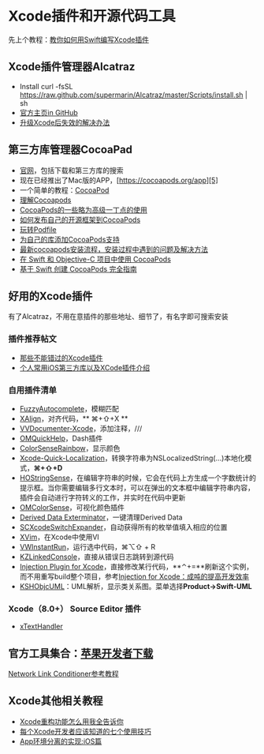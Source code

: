 # Xcode插件和开源代码工具
先上个教程：[教你如何用Swift编写Xcode插件][1]

## Xcode插件管理器Alcatraz
- Install
	curl -fsSL https://raw.github.com/supermarin/Alcatraz/master/Scripts/install.sh | sh
- [官方主页in GitHub][2]
 - [升级Xcode后失效的解决办法][3]

## 第三方库管理器CocoaPad
- [官网][4]，包括下载和第三方库的搜索
- 现在已经推出了Mac版的APP，[https://cocoapods.org/app][5]
- 一个简单的教程：[CocoaPod][6]
- [理解Cocoapods][7]
- [CocoaPods的一些略为高级一丁点的使用][8]
- [如何发布自己的开源框架到CocoaPods][9]
- [玩转Podfile][10]
- [为自己的库添加CocoaPods支持][11]
- [最新cocoapods安装流程，安装过程中遇到的问题及解决方法][12]
- [在 Swift 和 Objective-C 项目中使用 CocoaPods][13]
- [基于 Swift 创建 CocoaPods 完全指南][14]

## 好用的Xcode插件
有了Alcatraz，不用在意插件的那些地址、细节了，有名字即可搜索安装
### 插件推荐帖文
- [那些不能错过的Xcode插件][15]
- [个人常用iOS第三方库以及XCode插件介绍][16]

### 自用插件清单
- [FuzzyAutocomplete][17]，模糊匹配
- [XAlign][18]，对齐代码，** ⌘+⇧+X **
- [VVDocumenter-Xcode][19]，添加注释，///
- [OMQuickHelp][20]，Dash插件　
- [ColorSenseRainbow][21]，显示颜色
- [Xcode-Quick-Localization][22]，转换字符串为NSLocalizedString(…)本地化模式，**⌘+⇧+D**
- [HOStringSense][23]，在编辑字符串的时候，它会在代码上方生成一个字数统计的提示框。当你需要编辑多行文本时，可以在弹出的文本框中编辑字符串内容，插件会自动进行字符转义的工作，并实时在代码中更新
- [OMColorSense][24]，可视化颜色插件
- [Derived Data Exterminator][25]，一键清理Derived Data
- [SCXcodeSwitchExpander][26]，自动获得所有的枚举值填入相应的位置
- [XVim][27]，在Xcode中使用VI
- [VWInstantRun][28]，运行选中代码，⌘⌥⇧ + R
- [KZLinkedConsole][29]，直接从错误日志跳转到源代码
- [Injection Plugin for Xcode][30]，直接修改某行代码，**⌃+=**刷新这个实例，而不用重写build整个项目，参考[Injection for Xcode：成吨的提高开发效率][31]
- [KSHObjcUML][32]：UML解析，显示类关系图。菜单选择**Product-\>Swift-UML**

### Xcode（8.0+） Source Editor 插件
- [xTextHandler][33]

## 官方工具集合：[苹果开发者下载][34]
[Network Link Conditioner参考教程][35]

## Xcode其他相关教程
- [Xcode重构功能怎么用我全告诉你][36]
- [每个Xcode开发者应该知道的七个使用技巧][37]
- [App环境分离的实现:iOS篇][38]

[1]:	http://www.cocoachina.com/swift/20151231/14837.html
[2]:	https://github.com/supermarin/Alcatraz
[3]:	http://conanwhf.gitcafe.io/2015/11/05/Alcatraz/
[4]:	https://cocoapods.org
[5]:	https://cocoapods.org/app
[6]:	http://conanwhf.gitcafe.io/2015/09/20/CocoaPod/
[7]:	https://segmentfault.com/a/1190000005041357 "理解Cocoapods"
[8]:	http://supermao.cn/cocoapodsde-xie-lue-wei-gao-ji-ding-dian-de-shi-yong/
[9]:	http://www.jianshu.com/p/32ba94d41861 "如何发布自己的开源框架到CocoaPods"
[10]:	http://www.cnblogs.com/Mr-ios/p/5310666.html "玩转Podfile"
[11]:	http://www.saitjr.com/ios/ios-trunk-cocoapods.html
[12]:	http://www.cnblogs.com/guanshenbao/p/5534578.html "最新cocoapods安装流程，安装过程中遇到的问题及解决方法"
[13]:	http://swift.gg/2016/07/13/using-cocoapods-in-your-swift-and-objective-c-projects/ "在 Swift 和 Objective-C 项目中使用 CocoaPods"
[14]:	http://swift.gg/2016/12/15/cocoapods-making-guide/ "基于 Swift 创建 CocoaPods 完全指南"
[15]:	http://www.cocoachina.com/industry/20130918/7022.html
[16]:	http://adad184.com/2015/07/08/my-favorite-libraries-and-plugins/#Xcode%E6%8F%92%E4%BB%B6
[17]:	https://github.com/FuzzyAutocomplete/FuzzyAutocompletePlugin
[18]:	https://github.com/qfish/XAlign
[19]:	https://github.com/onevcat/VVDocumenter-Xcode
[20]:	https://github.com/omz/Dash-Plugin-for-Xcode
[21]:	https://github.com/NorthernRealities/ColorSenseRainbow "ColorSenseRainbow"
[22]:	https://github.com/nanaimostudio/Xcode-Quick-Localization "Xcode-Quick-Localization"
[23]:	https://github.com/holtwick/HOStringSense-for-Xcode "HOStringSense"
[24]:	https://github.com/omz/ColorSense-for-Xcode "OMColorSense"
[25]:	https://github.com/kattrali/deriveddata-exterminator "8.Derived Data Exterminator"
[26]:	https://github.com/stefanceriu/SCXcodeSwitchExpander "4.SCXcodeSwitchExpander"
[27]:	https://github.com/XVimProject/XVim "XVim"
[28]:	https://github.com/wangshengjia/VWInstantRun "VWInstantRun"
[29]:	https://github.com/krzysztofzablocki/KZLinkedConsole "KZLinkedConsole"
[30]:	https://github.com/johnno1962/injectionforxcode "Injection Plugin for Xcode"
[31]:	http://www.jianshu.com/p/27be46d5e5d4 "Injection for Xcode：成吨的提高开发效率"
[32]:	https://github.com/kimsungwhee/KSHObjcUML "KSHObjcUML"
[33]:	https://github.com/cyanzhong/xTextHandler "xTextHandler"
[34]:	https://developer.apple.com/downloads/index.action?q=Hardware%20IO%20Tools "苹果开发者下载"
[35]:	http://nshipster.cn/network-link-conditioner/ "Network Link Conditioner"
[36]:	http://www.jianshu.com/p/595b7f03e76a "Xcode重构功能怎么用我全告诉你"
[37]:	http://www.cocoachina.com/ios/20160304/15558.html
[38]:	http://keeganlee.me/post/architecture/20160404 "App环境分离的实现:iOS篇"